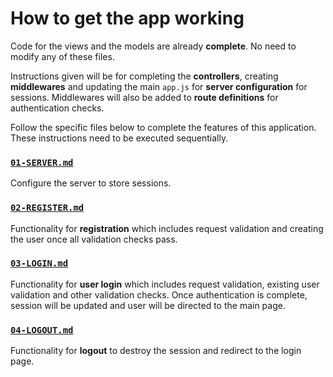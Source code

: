 # How to get the app working

Code for the views and the models are already **complete**. No need to modify any of these files.

Instructions given will be for completing the **controllers**, creating **middlewares** and updating the main `app.js` for **server configuration** for sessions. Middlewares will also be added to **route definitions** for authentication checks.

Follow the specific files below to complete the features of this application. These instructions need to be executed sequentially.

### [`01-SERVER.md`](docs/01-SERVER.md)
Configure the server to store sessions.

### [`02-REGISTER.md`](docs/02-REGISTER.md)
Functionality for **registration** which includes request validation and creating the user once all validation checks pass.

### [`03-LOGIN.md`](docs/03-LOGIN.md)
Functionality for **user login** which includes request validation, existing user validation and other validation checks. Once authentication is complete, session will be updated and user will be directed to the main page.

### [`04-LOGOUT.md`](docs/04-LOGOUT.md)
Functionality for **logout** to destroy the session and redirect to the login page.
